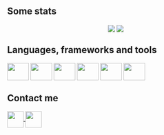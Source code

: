 ## Some stats
<section align="center">
  <img align="center" src="https://github-readme-stats.vercel.app/api?username=felipecavichiollisilvestre&hide=contribs&theme=github_dark&show_icons=true&custom_title=GitHub%20Stats"/>
  <img align="center" src="https://github-readme-stats.vercel.app/api/top-langs/?username=felipecavichiollisilvestre&theme=github_dark&exclude_repo=Projeto&layout=compact"/>
</section>

## Languages, frameworks and tools
<section display="inline-block">
  <img align="center" width="50px" height="40px" src="https://cdn.jsdelivr.net/gh/devicons/devicon/icons/typescript/typescript-original.svg" />
  <img align="center" width="50px" height="40px" src="https://cdn.jsdelivr.net/gh/devicons/devicon/icons/nodejs/nodejs-original.svg" />
  <img align="center" width="50px" height="40px" src="https://cdn.jsdelivr.net/gh/devicons/devicon/icons/nestjs/nestjs-plain.svg" />
  <!-- <img align="center" width="50px" height="40px" src="https://cdn.jsdelivr.net/gh/devicons/devicon/icons/docker/docker-plain.svg" /> -->
  <img align="center" width="50px" height="40px" src="https://cdn.jsdelivr.net/gh/devicons/devicon/icons/react/react-original.svg" />
  <img align="center" width="50px" height="40px" src="https://cdn.jsdelivr.net/gh/devicons/devicon/icons/html5/html5-original.svg" />
  <img align="center" width="50px" height="40px" src="https://cdn.jsdelivr.net/gh/devicons/devicon/icons/css3/css3-original.svg" />
  <!-- <img align="center" width="50px" height="40px" margin="0 10px" src="https://cdn.jsdelivr.net/gh/devicons/devicon/icons/angularjs/angularjs-plain.svg" /> -->
</section>

## Contact me
<section display="inline-block">
  <!--<a href="" float="right" target="_blank">
    <img align="center" height="38px" src="https://img.shields.io/badge/Portfolio-0077B5?style=for-the-badge" />
  </a>-->
  <a href="mailto:felipecavichiollisilvestre@gmail.com" target="_blank">
    <img align="center" height="38px" src="https://img.shields.io/badge/Gmail-D14836?style=for-the-badge&logo=gmail&logoColor=white" />
  <a>
  <a href="https://www.linkedin.com/in/felipe-silvestre-004aa2216/" target="_blank">
    <img align="center" height="38px" src="https://img.shields.io/badge/LinkedIn-0077B5?style=for-the-badge&logo=linkedin&logoColor=white" />
  <a>
</section>
